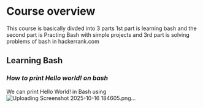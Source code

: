 # Course overview
This course is basically divded into 3 parts 1st part is learning bash and the second part is Practing Bash with simple projects and 3rd part is solving problems of bash in hackerrank.com

## __Learning Bash__
### _How to print Hello world! on bash_
We can print Hello World! in Bash using 
![Uploading Screenshot 2025-10-16 184605.png…]()


